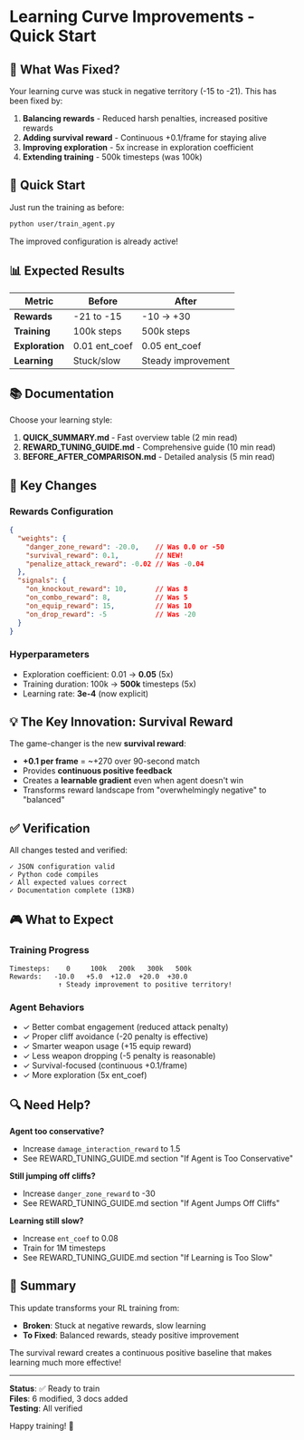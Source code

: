 # Learning Curve Improvements - Quick Start

## 🎯 What Was Fixed?

Your learning curve was stuck in negative territory (-15 to -21). This has been fixed by:

1. **Balancing rewards** - Reduced harsh penalties, increased positive rewards
2. **Adding survival reward** - Continuous +0.1/frame for staying alive
3. **Improving exploration** - 5x increase in exploration coefficient
4. **Extending training** - 500k timesteps (was 100k)

## 🚀 Quick Start

Just run the training as before:

```bash
python user/train_agent.py
```

The improved configuration is already active!

## 📊 Expected Results

| Metric | Before | After |
|--------|--------|-------|
| **Rewards** | -21 to -15 | -10 → +30 |
| **Training** | 100k steps | 500k steps |
| **Exploration** | 0.01 ent_coef | 0.05 ent_coef |
| **Learning** | Stuck/slow | Steady improvement |

## 📚 Documentation

Choose your learning style:

1. **QUICK_SUMMARY.md** - Fast overview table (2 min read)
2. **REWARD_TUNING_GUIDE.md** - Comprehensive guide (10 min read)
3. **BEFORE_AFTER_COMPARISON.md** - Detailed analysis (5 min read)

## 🔧 Key Changes

### Rewards Configuration
```json
{
  "weights": {
    "danger_zone_reward": -20.0,    // Was 0.0 or -50
    "survival_reward": 0.1,         // NEW!
    "penalize_attack_reward": -0.02 // Was -0.04
  },
  "signals": {
    "on_knockout_reward": 10,       // Was 8
    "on_combo_reward": 8,           // Was 5
    "on_equip_reward": 15,          // Was 10
    "on_drop_reward": -5            // Was -20
  }
}
```

### Hyperparameters
- Exploration coefficient: 0.01 → **0.05** (5x)
- Training duration: 100k → **500k** timesteps (5x)
- Learning rate: **3e-4** (now explicit)

## 💡 The Key Innovation: Survival Reward

The game-changer is the new **survival reward**:
- **+0.1 per frame** = ~+270 over 90-second match
- Provides **continuous positive feedback**
- Creates a **learnable gradient** even when agent doesn't win
- Transforms reward landscape from "overwhelmingly negative" to "balanced"

## ✅ Verification

All changes tested and verified:
```
✓ JSON configuration valid
✓ Python code compiles
✓ All expected values correct
✓ Documentation complete (13KB)
```

## 🎮 What to Expect

### Training Progress
```
Timesteps:    0     100k   200k   300k   500k
Rewards:   -10.0   +5.0  +12.0  +20.0  +30.0
            ↑ Steady improvement to positive territory!
```

### Agent Behaviors
- ✓ Better combat engagement (reduced attack penalty)
- ✓ Proper cliff avoidance (-20 penalty is effective)
- ✓ Smarter weapon usage (+15 equip reward)
- ✓ Less weapon dropping (-5 penalty is reasonable)
- ✓ Survival-focused (continuous +0.1/frame)
- ✓ More exploration (5x ent_coef)

## 🔍 Need Help?

**Agent too conservative?**
- Increase `damage_interaction_reward` to 1.5
- See REWARD_TUNING_GUIDE.md section "If Agent is Too Conservative"

**Still jumping off cliffs?**
- Increase `danger_zone_reward` to -30
- See REWARD_TUNING_GUIDE.md section "If Agent Jumps Off Cliffs"

**Learning still slow?**
- Increase `ent_coef` to 0.08
- Train for 1M timesteps
- See REWARD_TUNING_GUIDE.md section "If Learning is Too Slow"

## 📝 Summary

This update transforms your RL training from:
- **Broken**: Stuck at negative rewards, slow learning
- **To Fixed**: Balanced rewards, steady positive improvement

The survival reward creates a continuous positive baseline that makes learning much more effective!

---

**Status**: ✅ Ready to train  
**Files**: 6 modified, 3 docs added  
**Testing**: All verified  

Happy training! 🚀
